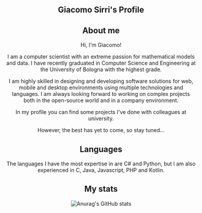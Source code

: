 <div align="center">
  
 ## Giacomo Sirri's Profile
 
 ## About me
 
 Hi, I'm Giacomo! 
 
 I am a computer scientist with an extreme passion for mathematical models and data. I have recently graduated in Computer Science and Engineering at the University of Bologna with the highest grade. 

 I am highly skilled in designing and developing software solutions for web, mobile and desktop environments using multiple technologies and languages. I am always looking forward to working on complex 
 projects both in the open-source world and in a company environment.

 In my profile you can find some projects I've done with colleagues at university.
 
 However, the best has yet to come, so stay tuned...
 
 ## Languages
 
 The languages I have the most expertise in are C# and Python, but I am also experienced in C, Java, Javascript, PHP and Kotlin.
 
 ## My stats
  
![Anurag's GitHub stats](https://github-readme-stats.vercel.app/api?username=anuraghazra&show_icons=true&theme=radical)
  
</div>
